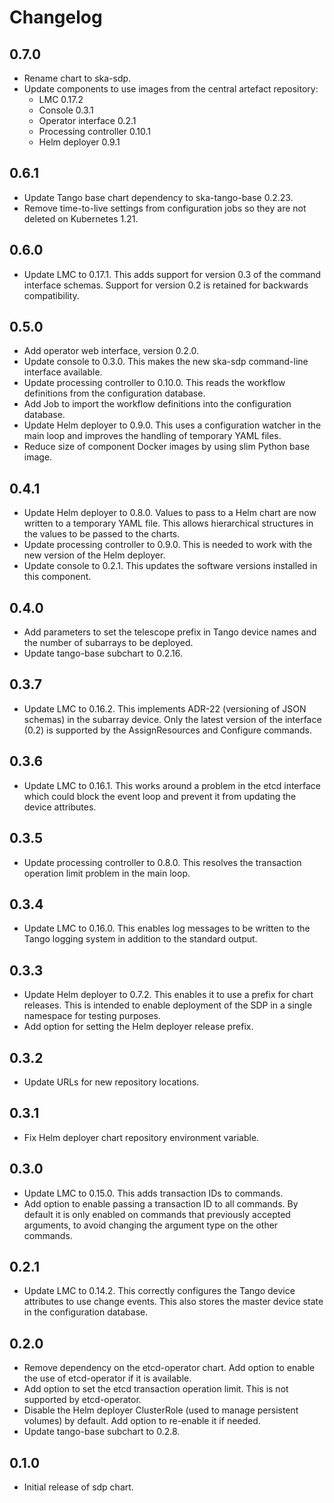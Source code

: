 # Changelog

## 0.7.0

* Rename chart to ska-sdp.
* Update components to use images from the central artefact repository:
  - LMC 0.17.2
  - Console 0.3.1
  - Operator interface 0.2.1
  - Processing controller 0.10.1
  - Helm deployer 0.9.1

## 0.6.1

* Update Tango base chart dependency to ska-tango-base 0.2.23.
* Remove time-to-live settings from configuration jobs so they are not deleted
  on Kubernetes 1.21.

## 0.6.0

* Update LMC to 0.17.1. This adds support for version 0.3 of the command
  interface schemas. Support for version 0.2 is retained for backwards
  compatibility.

## 0.5.0

* Add operator web interface, version 0.2.0.
* Update console to 0.3.0. This makes the new ska-sdp command-line interface
  available.
* Update processing controller to 0.10.0. This reads the workflow definitions
  from the configuration database.
* Add Job to import the workflow definitions into the configuration database.
* Update Helm deployer to 0.9.0. This uses a configuration watcher in the main
  loop and improves the handling of temporary YAML files.
* Reduce size of component Docker images by using slim Python base image.

## 0.4.1

* Update Helm deployer to 0.8.0. Values to pass to a Helm chart are now written
  to a temporary YAML file. This allows hierarchical structures in the values to
  be passed to the charts.
* Update processing controller to 0.9.0. This is needed to work with the new
  version of the Helm deployer.
* Update console to 0.2.1. This updates the software versions installed in this
  component.

## 0.4.0

* Add parameters to set the telescope prefix in Tango device names and the
  number of subarrays to be deployed.
* Update tango-base subchart to 0.2.16.

## 0.3.7

* Update LMC to 0.16.2. This implements ADR-22 (versioning of JSON schemas) in
  the subarray device. Only the latest version of the interface (0.2) is
  supported by the AssignResources and Configure commands.

## 0.3.6

* Update LMC to 0.16.1. This works around a problem in the etcd interface which
  could block the event loop and prevent it from updating the device
  attributes.

## 0.3.5

* Update processing controller to 0.8.0. This resolves the transaction
  operation limit problem in the main loop.

## 0.3.4

* Update LMC to 0.16.0. This enables log messages to be written to the Tango
  logging system in addition to the standard output.

## 0.3.3

* Update Helm deployer to 0.7.2. This enables it to use a prefix for chart
  releases. This is intended to enable deployment of the SDP in a single
  namespace for testing purposes.
* Add option for setting the Helm deployer release prefix.

## 0.3.2

* Update URLs for new repository locations.

## 0.3.1

* Fix Helm deployer chart repository environment variable.

## 0.3.0

* Update LMC to 0.15.0. This adds transaction IDs to commands.
* Add option to enable passing a transaction ID to all commands. By default it
  is only enabled on commands that previously accepted arguments, to avoid
  changing the argument type on the other commands.

## 0.2.1

* Update LMC to 0.14.2. This correctly configures the Tango device attributes
  to use change events. This also stores the master device state in the
  configuration database.

## 0.2.0

* Remove dependency on the etcd-operator chart. Add option to enable the use of
  etcd-operator if it is available.
* Add option to set the etcd transaction operation limit. This is not supported
  by etcd-operator.
* Disable the Helm deployer ClusterRole (used to manage persistent volumes) by
  default. Add option to re-enable it if needed.
* Update tango-base subchart to 0.2.8.

## 0.1.0

* Initial release of sdp chart.
